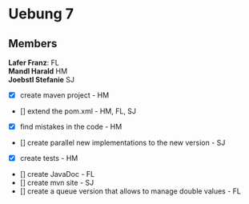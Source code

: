# Uebung 7

## Members

**Lafer Franz**: FL  
**Mandl Harald** HM   
**Joebstl Stefanie** SJ

- [x] create maven project - HM
- [] extend the pom.xml - HM, FL, SJ
- [x] find mistakes in the code - HM
- [] create parallel new implementations to the new version - SJ
- [x] create tests - HM
- [] create JavaDoc - FL
- [] create mvn site - SJ
- [] create a queue version that allows to manage double values - FL


